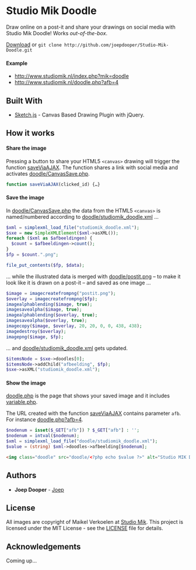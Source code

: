 # Studio Mik Doodle

Draw online on a post-it and share your drawings on social media with Studio Mik Doodle! Works _out-of-the-box_.

[Download](https://github.com/joepdooper/Studio-Mik-Doodle/archive/master.zip) or `git clone http://github.com/joepdooper/Studio-Mik-Doodle.git`

#### Example

* http://www.studiomik.nl/index.php?mik=doodle
* http://www.studiomik.nl/doodle.php?afb=4

## Built With

* [Sketch.js](http://www.jqueryscript.net/demo/Canvas-Based-Drawing-Plugin-with-jQuery-Sketch/) - Canvas Based Drawing Plugin with jQuery.

## How it works

#### Share the image
Pressing a button to share your HTML5 `<canvas>` drawing will trigger the function [saveViaAJAX](https://github.com/joepdooper/Studio-Mik-Doodle/blob/master/script.php). The function shares a link with social media and activates [doodle/CanvasSave.php](https://github.com/joepdooper/Studio-Mik-Doodle/blob/master/doodle/CanvasSave.php).
```javascript
function saveViaAJAX(clicked_id) {…}
```

#### Save the image
In [doodle/CanvasSave.php](https://github.com/joepdooper/Studio-Mik-Doodle/blob/master/doodle/CanvasSave.php) the data from the HTML5 `<canvas>` is named/numbered according to [doodle/studiomik_doodle.xml](https://github.com/joepdooper/Studio-Mik-Doodle/blob/master/doodle/studiomik_doodle.xml) …
```php
$xml = simplexml_load_file("studiomik_doodle.xml");
$sxe = new SimpleXMLElement($xml->asXML());
foreach ($xml as $afbeeldingen) {
  $count = $afbeeldingen->count();
}
$fp = $count.".png";
```
```php
file_put_contents($fp, $data);
```

… while the illustrated data is merged with [doodle/postit.png](https://github.com/joepdooper/Studio-Mik-Doodle/blob/master/doodle/postit.png) – to make it look like it is drawn on a post-it – and saved as one image …
```php
$image = imagecreatefrompng("postit.png");
$overlay = imagecreatefrompng($fp);
imagealphablending($image, true);
imagesavealpha($image, true);
imagealphablending($overlay, true);
imagesavealpha($overlay, true);
imagecopy($image, $overlay, 20, 20, 0, 0, 438, 438);
imagedestroy($overlay);
imagepng($image, $fp);
```

… and [doodle/studiomik_doodle.xml](https://github.com/joepdooper/Studio-Mik-Doodle/blob/master/doodle/studiomik_doodle.xml) gets updated.
```php
$itemsNode = $sxe->doodles[0];
$itemsNode->addChild("afbeelding", $fp);
$sxe->asXML("studiomik_doodle.xml");
```

#### Show the image
[doodle.php](https://github.com/joepdooper/Studio-Mik-Doodle/blob/master/doodle.php) is the page that shows your saved image and it includes [variable.php](https://github.com/joepdooper/Studio-Mik-Doodle/blob/master/variable.php).

The URL created with the function [saveViaAJAX](https://github.com/joepdooper/Studio-Mik-Doodle/blob/master/script.php) contains parameter `afb`. For instance [doodle.php?afb=4](http://www.studiomik.nl/doodle.php?afb=4).

```php
$nodenum = isset($_GET["afb"]) ? $_GET["afb"] : '';
$nodenum = intval($nodenum);
$xml = simplexml_load_file("doodle/studiomik_doodle.xml");
$value = (string) $xml->doodles->afbeelding[$nodenum];
```
```html
<img class="doodle" src="doodle/<?php echo $value ?>" alt="Studio MIK Doodle" style="display:<?php echo $display ?>;" />
```

## Authors

* **Joep Dooper** - [Joep](https://github.com/joepdooper)

## License

All images are copyright of Maikel Verkoelen at [Studio Mik](http://www.studiomik.nl).
This project is licensed under the MIT License - see the [LICENSE](LICENSE) file for details.

## Acknowledgements

Coming up…
